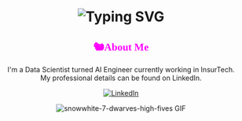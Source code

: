 <!--**CLF3721/CLF3721** is a ✨ _special_ ✨ repository because its `README.md` (this file) appears on your GitHub profile.-->

<div align="center">
    <h1>
        <img src="https://readme-typing-svg.herokuapp.com?font=Birthstone+Bounce&size=40&duration=2500&color=ffb5d3&center=true&vCenter=true&width=435&lines=Hi!!!;I+made...;my+GitHub...;pretty!😁;" alt="Typing SVG"/>
    </h1>
    <h2><font face = "lucida-calligraphy" color = "#FF00FF">
            🐿️About Me
        </font>
    </h2>
    <p>I'm a Data Scientist turned AI Engineer currently working in InsurTech.<br>My professional details can be found on LinkedIn.</p>
    <a href="https://www.linkedin.com/in/clf3721/">
        <img src="https://img.shields.io/badge/LinkedIn-0077B5?style=for-the-badge&logo=linkedin&logoColor=white" alt="LinkedIn"/>
    </a>
    <p>
        <img src="https://media1.tenor.com/m/2X1Ja2sXqKMAAAAC/snow-white-high-five.gif" alt="snowwhite-7-dwarves-high-fives GIF"/>
    </p>
</div>

